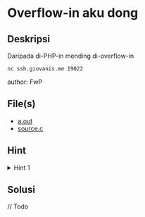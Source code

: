 # Overflow-in aku dong

## Deskripsi

Daripada di-PHP-in mending di-overflow-in

`nc ssh.giovanis.me 19022`

author: FwP

## File(s)

- [a.out](files/a.out)
- [source.c](files/source.c)

## Hint

<details> 
    <summary>Hint 1</summary>
    <p>
        <a href="https://en.wikipedia.org/wiki/Buffer_overflow">https://en.wikipedia.org/wiki/Buffer_overflow</a>
    </p>
</details>

## Solusi

// Todo
